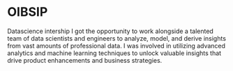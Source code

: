 # OIBSIP
Datascience intership
I got the opportunity to work alongside a talented team of data scientists and engineers to analyze, model, and derive insights from vast amounts of professional data. I was involved in utilizing advanced analytics and machine learning techniques to unlock valuable insights that drive product enhancements and business strategies.
